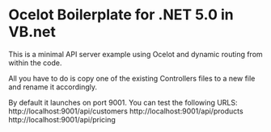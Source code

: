 # Ocelot Boilerplate for .NET 5.0 in VB.net

This is a minimal API server example using Ocelot and dynamic routing from within the code.

All you have to do is copy one of the existing Controllers files to a new file and rename it accordingly.

By default it launches on port 9001. You can test the following URLS:
http://localhost:9001/api/customers
http://localhost:9001/api/products
http://localhost:9001/api/pricing

